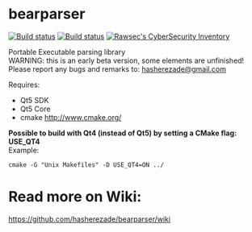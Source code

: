 bearparser
==========
[![Build status](https://ci.appveyor.com/api/projects/status/8p6wp0bcq2mx8208?svg=true)](https://ci.appveyor.com/project/hasherezade/bearparser)
[![Build status](https://travis-ci.org/hasherezade/bearparser.svg?branch=master)](https://travis-ci.org/hasherezade/bearparser)
[![Rawsec's CyberSecurity Inventory](https://inventory.rawsec.ml/img/badges/Rawsec-inventoried-FF5050_flat.svg)](https://inventory.rawsec.ml/)

Portable Executable parsing library<br/>
WARNING: this is an early beta version, some elements are unfinished!<br/>
Please report any bugs and remarks to: hasherezade@gmail.com<br/>

Requires:
+ Qt5 SDK<br/>
+ Qt5 Core<br/>
+ cmake http://www.cmake.org/<br/>

<b>Possible to build with Qt4 (instead of Qt5) by setting a CMake flag: USE_QT4</b><br/>
Example:
```
cmake -G "Unix Makefiles" -D USE_QT4=ON ../
```


Read more on Wiki:
===
https://github.com/hasherezade/bearparser/wiki
